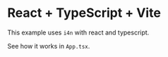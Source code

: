 # React + TypeScript + Vite

This example uses `i4n` with react and typescript.

See how it works in `App.tsx`.
